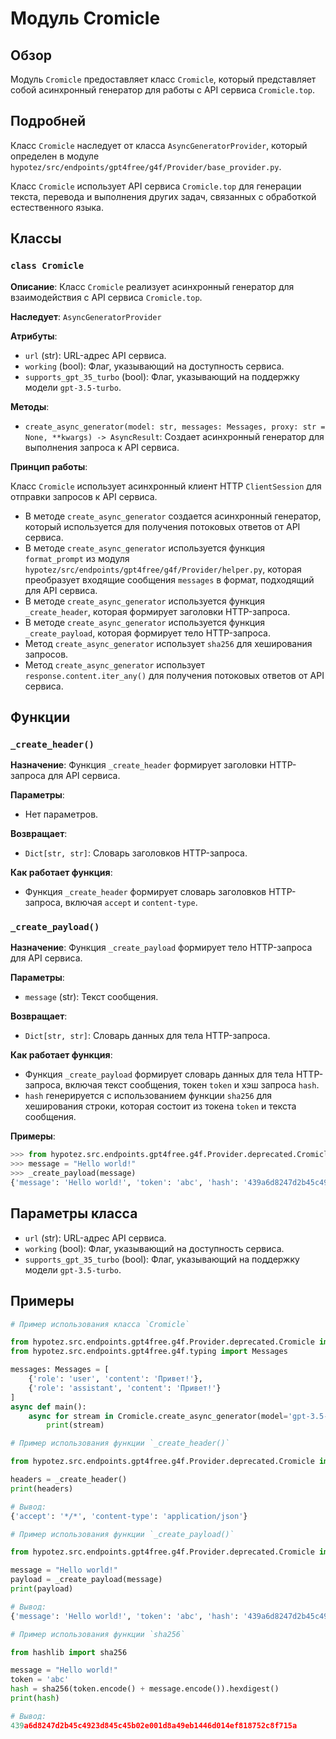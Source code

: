 # Модуль Cromicle

## Обзор

Модуль `Cromicle` предоставляет класс `Cromicle`, который представляет собой асинхронный генератор для работы с API сервиса `Cromicle.top`.

## Подробней

Класс `Cromicle` наследует от класса `AsyncGeneratorProvider`, который определен в модуле `hypotez/src/endpoints/gpt4free/g4f/Provider/base_provider.py`.  

Класс `Cromicle` использует API сервиса `Cromicle.top` для генерации текста, перевода и выполнения других задач, связанных с обработкой естественного языка. 

## Классы

### `class Cromicle`

**Описание**: Класс `Cromicle` реализует асинхронный генератор для взаимодействия с API сервиса `Cromicle.top`.

**Наследует**: `AsyncGeneratorProvider`

**Атрибуты**:

- `url` (str): URL-адрес API сервиса.
- `working` (bool): Флаг, указывающий на доступность сервиса.
- `supports_gpt_35_turbo` (bool): Флаг, указывающий на поддержку модели `gpt-3.5-turbo`.

**Методы**:

- `create_async_generator(model: str, messages: Messages, proxy: str = None, **kwargs) -> AsyncResult`: Создает асинхронный генератор для выполнения запроса к API сервиса.

**Принцип работы**: 

Класс `Cromicle` использует асинхронный клиент HTTP `ClientSession` для отправки запросов к API сервиса. 

- В методе `create_async_generator` создается асинхронный генератор, который используется для получения потоковых ответов от API сервиса. 
-  В методе `create_async_generator`  используется функция `format_prompt` из модуля `hypotez/src/endpoints/gpt4free/g4f/Provider/helper.py`, которая  преобразует  входящие сообщения `messages` в формат, подходящий для API сервиса.
-  В методе `create_async_generator`  используется функция `_create_header`, которая формирует заголовки HTTP-запроса.
-  В методе `create_async_generator`  используется функция `_create_payload`, которая формирует тело HTTP-запроса. 
-  Метод `create_async_generator` использует `sha256` для хеширования запросов.
-  Метод `create_async_generator` использует  `response.content.iter_any()` для получения потоковых ответов от API сервиса.

## Функции

### `_create_header()`

**Назначение**: Функция `_create_header` формирует заголовки HTTP-запроса для API сервиса.

**Параметры**: 

- Нет параметров.

**Возвращает**:

- `Dict[str, str]`: Словарь заголовков HTTP-запроса.

**Как работает функция**:

- Функция `_create_header` формирует словарь заголовков HTTP-запроса, включая `accept` и `content-type`.

### `_create_payload()`

**Назначение**: Функция `_create_payload` формирует тело HTTP-запроса для API сервиса.

**Параметры**: 

- `message` (str): Текст сообщения.

**Возвращает**:

- `Dict[str, str]`: Словарь данных для тела HTTP-запроса.

**Как работает функция**:

- Функция `_create_payload` формирует словарь данных для тела HTTP-запроса,  включая текст сообщения, токен `token` и хэш запроса `hash`.
- `hash` генерируется с использованием функции `sha256` для хеширования строки, которая состоит из токена `token` и текста сообщения.

**Примеры**:

```python
>>> from hypotez.src.endpoints.gpt4free.g4f.Provider.deprecated.Cromicle import _create_payload
>>> message = "Hello world!"
>>> _create_payload(message)
{'message': 'Hello world!', 'token': 'abc', 'hash': '439a6d8247d2b45c4923d845c45b02e001d8a49eb1446d014ef818752c8f715a'}
```

## Параметры класса

- `url` (str):  URL-адрес API сервиса.
- `working` (bool): Флаг, указывающий на доступность сервиса.
- `supports_gpt_35_turbo` (bool): Флаг, указывающий на поддержку модели `gpt-3.5-turbo`.


## Примеры

```python
# Пример использования класса `Cromicle`

from hypotez.src.endpoints.gpt4free.g4f.Provider.deprecated.Cromicle import Cromicle
from hypotez.src.endpoints.gpt4free.g4f.typing import Messages

messages: Messages = [
    {'role': 'user', 'content': 'Привет!'},
    {'role': 'assistant', 'content': 'Привет!'}
]
async def main():
    async for stream in Cromicle.create_async_generator(model='gpt-3.5-turbo', messages=messages):
        print(stream)
```
```python
# Пример использования функции `_create_header()`

from hypotez.src.endpoints.gpt4free.g4f.Provider.deprecated.Cromicle import _create_header

headers = _create_header()
print(headers)

# Вывод:
{'accept': '*/*', 'content-type': 'application/json'}
```

```python
# Пример использования функции `_create_payload()`

from hypotez.src.endpoints.gpt4free.g4f.Provider.deprecated.Cromicle import _create_payload

message = "Hello world!"
payload = _create_payload(message)
print(payload)

# Вывод:
{'message': 'Hello world!', 'token': 'abc', 'hash': '439a6d8247d2b45c4923d845c45b02e001d8a49eb1446d014ef818752c8f715a'}
```
```python
# Пример использования функции `sha256`

from hashlib import sha256

message = "Hello world!"
token = 'abc'
hash = sha256(token.encode() + message.encode()).hexdigest()
print(hash)

# Вывод:
439a6d8247d2b45c4923d845c45b02e001d8a49eb1446d014ef818752c8f715a